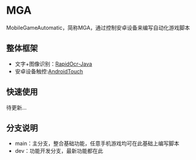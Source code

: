 # MGA

MobileGameAutomatic，简称MGA，通过控制安卓设备来编写自动化游戏脚本

## 整体框架

- 文字+图像识别：[RapidOcr-Java](https://github.com/MyMonsterCat/RapidOcr-Java)
- 安卓设备触控:[AndroidTouch](https://github.com/MyMonsterCat/AndroidTouch)

## 快速使用

待更新...


## 分支说明

- main：主分支，整合基础功能，任意手机游戏均可在此基础上编写脚本
- dev：功能开发分支，最新功能都在此